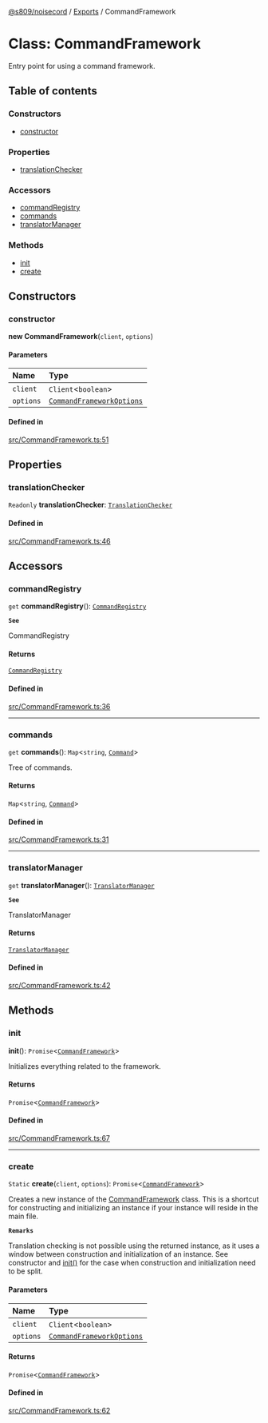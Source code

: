 [@s809/noisecord](../README.md) / [Exports](../modules.md) / CommandFramework

# Class: CommandFramework

Entry point for using a command framework.

## Table of contents

### Constructors

- [constructor](CommandFramework.md#constructor)

### Properties

- [translationChecker](CommandFramework.md#translationchecker)

### Accessors

- [commandRegistry](CommandFramework.md#commandregistry)
- [commands](CommandFramework.md#commands)
- [translatorManager](CommandFramework.md#translatormanager)

### Methods

- [init](CommandFramework.md#init)
- [create](CommandFramework.md#create)

## Constructors

### constructor

**new CommandFramework**(`client`, `options`)

#### Parameters

| Name | Type |
| :------ | :------ |
| `client` | `Client`<`boolean`\> |
| `options` | [`CommandFrameworkOptions`](../interfaces/CommandFrameworkOptions.md) |

#### Defined in

[src/CommandFramework.ts:51](https://github.com/s809/noisecord/blob/9cb1c4e/src/CommandFramework.ts#L51)

## Properties

### translationChecker

 `Readonly` **translationChecker**: [`TranslationChecker`](TranslationChecker-1.md)

#### Defined in

[src/CommandFramework.ts:46](https://github.com/s809/noisecord/blob/9cb1c4e/src/CommandFramework.ts#L46)

## Accessors

### commandRegistry

`get` **commandRegistry**(): [`CommandRegistry`](CommandRegistry.md)

**`See`**

CommandRegistry

#### Returns

[`CommandRegistry`](CommandRegistry.md)

#### Defined in

[src/CommandFramework.ts:36](https://github.com/s809/noisecord/blob/9cb1c4e/src/CommandFramework.ts#L36)

___

### commands

`get` **commands**(): `Map`<`string`, [`Command`](../interfaces/Command-1.md)\>

Tree of commands.

#### Returns

`Map`<`string`, [`Command`](../interfaces/Command-1.md)\>

#### Defined in

[src/CommandFramework.ts:31](https://github.com/s809/noisecord/blob/9cb1c4e/src/CommandFramework.ts#L31)

___

### translatorManager

`get` **translatorManager**(): [`TranslatorManager`](TranslatorManager-1.md)

**`See`**

TranslatorManager

#### Returns

[`TranslatorManager`](TranslatorManager-1.md)

#### Defined in

[src/CommandFramework.ts:42](https://github.com/s809/noisecord/blob/9cb1c4e/src/CommandFramework.ts#L42)

## Methods

### init

**init**(): `Promise`<[`CommandFramework`](CommandFramework.md)\>

Initializes everything related to the framework.

#### Returns

`Promise`<[`CommandFramework`](CommandFramework.md)\>

#### Defined in

[src/CommandFramework.ts:67](https://github.com/s809/noisecord/blob/9cb1c4e/src/CommandFramework.ts#L67)

___

### create

`Static` **create**(`client`, `options`): `Promise`<[`CommandFramework`](CommandFramework.md)\>

Creates a new instance of the [CommandFramework](CommandFramework.md) class.
This is a shortcut for constructing and initializing an instance if your instance will reside in the main file.

**`Remarks`**

Translation checking is not possible using the returned instance, as it uses a window between construction and initialization of an instance.
See constructor and [init()](CommandFramework.md#init) 
for the case when construction and initialization need to be split.

#### Parameters

| Name | Type |
| :------ | :------ |
| `client` | `Client`<`boolean`\> |
| `options` | [`CommandFrameworkOptions`](../interfaces/CommandFrameworkOptions.md) |

#### Returns

`Promise`<[`CommandFramework`](CommandFramework.md)\>

#### Defined in

[src/CommandFramework.ts:62](https://github.com/s809/noisecord/blob/9cb1c4e/src/CommandFramework.ts#L62)
